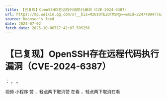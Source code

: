 ```yaml
---
title: 【已复现】OpenSSH存在远程代码执行漏洞（CVE-2024-6387）
url: https://mp.weixin.qq.com/s?__biz=MzUzOTE2OTM5Mg==&mid=2247489477&idx=1&sn=01ddd420b709a634208ec9c36d363aba
source: Doonsec's feed
date: 2024-07-02
fetch_date: 2025-10-06T17:42:07.595256
---
```


# 【已复现】OpenSSH存在远程代码执行漏洞（CVE-2024-6387）

：
，
。

视频
小程序
赞
，轻点两下取消赞
在看
，轻点两下取消在看